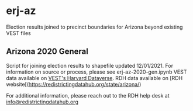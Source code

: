 # erj-az
Election results joined to precinct boundaries for Arizona beyond existing VEST files

## Arizona 2020 General
Script for joining election results to shapefile updated 12/01/2021. For information on source or process, please see erj-az-2020-gen.ipynb
VEST data available on [VEST's Harvard Dataverse](https://dataverse.harvard.edu/file.xhtml?fileId=4864722&version=27.0).
RDH data available on [RDH website[(https://redistrictingdatahub.org/state/arizona/)


For additional information, please reach out to the RDH help desk at info@redistrictingdatahub.org
